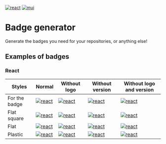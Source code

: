 [![react](https://img.shields.io/badge/17.0.2-61DAFB?style=for-the-badge&logo=react&label=react&labelColor=20232A)](https://reactjs.org/)
[![mui](https://img.shields.io/badge/5.2.1-0081CB?style=for-the-badge&logo=mui&label=mui&labelColor=FFFFFF)](https://mui.com/)
# Badge generator
Generate the badges you need for your repositories, or anything else!

## Examples of badges
### React
|Styles|Normal|Without logo|Without version|Without logo and version
|-|-|-|-|-|
|For the badge|[![react](https://img.shields.io/badge/17.0.2-61DAFB?style=for-the-badge&logo=react&label=react&labelColor=20232A)](https://reactjs.org/)|[![react](https://img.shields.io/badge/17.0.2-61DAFB?style=for-the-badge&label=react&labelColor=20232A)](https://reactjs.org/)|[![react](https://img.shields.io/badge/react-20232A?style=for-the-badge&logo=react)](https://reactjs.org/)|[![react](https://img.shields.io/badge/react-20232A?style=for-the-badge)](https://reactjs.org/)|
|Flat square|[![react](https://img.shields.io/badge/17.0.2-61DAFB?style=flat-square&logo=react&label=react&labelColor=20232A)](https://reactjs.org/)|[![react](https://img.shields.io/badge/17.0.2-61DAFB?style=flat-square&label=react&labelColor=20232A)](https://reactjs.org/)|[![react](https://img.shields.io/badge/react-20232A?style=flat-square&logo=react)](https://reactjs.org/)|[![react](https://img.shields.io/badge/react-20232A?style=flat-square)](https://reactjs.org/)|
|Flat|[![react](https://img.shields.io/badge/17.0.2-61DAFB?style=flat&logo=react&label=react&labelColor=20232A)](https://reactjs.org/)|[![react](https://img.shields.io/badge/17.0.2-61DAFB?style=flat&label=react&labelColor=20232A)](https://reactjs.org/)|[![react](https://img.shields.io/badge/react-20232A?style=flat&logo=react)](https://reactjs.org/)|[![react](https://img.shields.io/badge/react-20232A?style=flat)](https://reactjs.org/)|
|Plastic|[![react](https://img.shields.io/badge/17.0.2-61DAFB?style=plastic&logo=react&label=react&labelColor=20232A)](https://reactjs.org/)|[![react](https://img.shields.io/badge/17.0.2-61DAFB?style=plastic&label=react&labelColor=20232A)](https://reactjs.org/)|[![react](https://img.shields.io/badge/react-20232A?style=plastic&logo=react)](https://reactjs.org/)|[![react](https://img.shields.io/badge/react-20232A?style=plastic)](https://reactjs.org/)|
